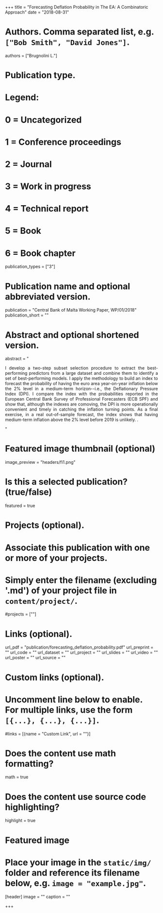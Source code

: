+++
title = "Forecasting Deflation Probability in The EA: A Combinatoric Approach"
date = "2018-08-31"

# Authors. Comma separated list, e.g. `["Bob Smith", "David Jones"]`.
authors = ["Brugnolini L."]

# Publication type.
# Legend:
# 0 = Uncategorized
# 1 = Conference proceedings
# 2 = Journal
# 3 = Work in progress
# 4 = Technical report
# 5 = Book
# 6 = Book chapter
publication_types = ["3"]

# Publication name and optional abbreviated version.
publication = "Central Bank of Malta Working Paper, WP/01/2018"
publication_short = ""

# Abstract and optional shortened version.
abstract = "<p style='text-align: justify;'> I develop a two-step subset selection procedure to extract the best-performing predictors from a large dataset and combine them to identify a set of best-performing models. I apply the methodology to build an index to forecast the probability of having the euro area year-on-year inflation below the 2% level in a medium-term horizon--i.e., the Deflationary Pressure Index (DPI). I compare the index with the probabilities reported in the European Central Bank Survey of Professional Forecasters (ECB SPF) and show that, although the indexes are comoving, the DPI is more operationally convenient and timely in catching the inflation turning points. As a final exercise, in a real out-of-sample forecast, the index shows that having medium-term inflation above the 2% level before 2019 is unlikely. .</p>"
# Featured image thumbnail (optional)
image_preview = "headers/fi1.png"

# Is this a selected publication? (true/false)
featured = true

# Projects (optional).
#   Associate this publication with one or more of your projects.
#   Simply enter the filename (excluding '.md') of your project file in `content/project/`.
#projects = [""]

# Links (optional).
url_pdf = "publication/forecasting_deflation_probability.pdf"
url_preprint = ""
url_code = ""
url_dataset = ""
url_project = ""
url_slides = ""
url_video = ""
url_poster = ""
url_source = ""

# Custom links (optional).
#   Uncomment line below to enable. For multiple links, use the form `[{...}, {...}, {...}]`.
#links = [{name = "Custom Link", url = ""}]

# Does the content use math formatting?
math = true

# Does the content use source code highlighting?
highlight = true

# Featured image
# Place your image in the `static/img/` folder and reference its filename below, e.g. `image = "example.jpg"`.
[header]
image = ""
caption = ""

+++


